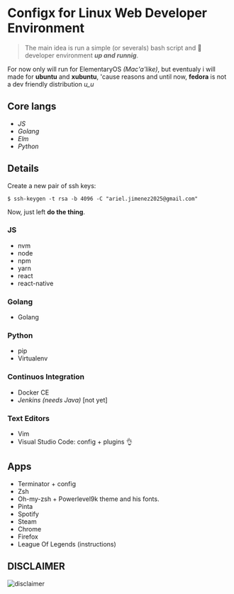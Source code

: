 # Configx for Linux Web Developer Environment

>The main idea is run a simple (or severals) bash script and :tada: developer environment **_up and runnig_**.

For now only will run for ElementaryOS *(Mac'a'like)*, but eventualy i will made for **ubuntu** and **xubuntu**, 'cause reasons and until now, **fedora** is not a dev friendly distribution *u_u*

## **Core langs**

- *JS*
- *Golang*
- *Elm*
- *Python*

## **Details**

Create a new pair of ssh keys:

`$ ssh-keygen -t rsa -b 4096 -C "ariel.jimenez2025@gmail.com"`

Now, just left __do the thing__.

### JS

- nvm
- node
- npm
- yarn
- react
- react-native

### Golang

- Golang

### Python

- pip
- Virtualenv

### Continuos Integration

- Docker CE
- *Jenkins (needs Java)* [not yet]

### Text Editors

- Vim
- Visual Studio Code: config + plugins :ok_hand:

## Apps

- Terminator + config
- Zsh
- Oh-my-zsh + Powerlevel9k theme and his fonts.
- Pinta
- Spotify
- Steam
- Chrome
- Firefox
- League Of Legends (instructions)

## DISCLAIMER

![disclaimer][disclamer-logo]

<!-- images -->
[disclamer-logo]:https://blog.codinghorror.com/content/images/uploads/2007/03/6a0120a85dcdae970b0128776ff992970c-pi.png
